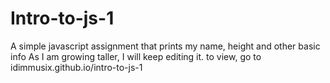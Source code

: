 # Intro-to-js-1

A simple javascript assignment that prints my name, height and other basic info
As I am growing taller, I will keep editing it. 
to view, go to 
idimmusix.github.io/intro-to-js-1
